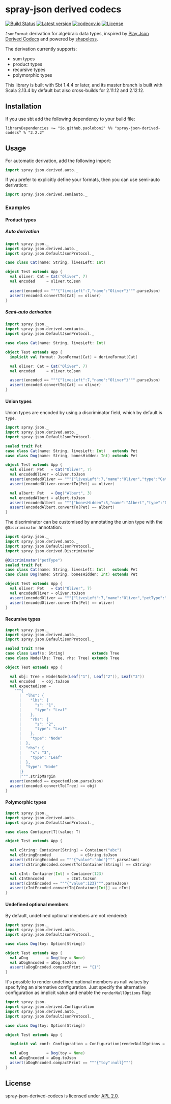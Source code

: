 # spray-json derived codecs

[![Build Status](https://travis-ci.com/paoloboni/spray-json-derived-codecs.svg?branch=master)](https://travis-ci.com/paoloboni/spray-json-derived-codecs)
[![Latest version](https://img.shields.io/maven-central/v/io.github.paoloboni/spray-json-derived-codecs_2.13.svg)](https://search.maven.org/artifact/io.github.paoloboni/spray-json-derived-codecs_2.13)
[![codecov.io](http://codecov.io/github/paoloboni/spray-json-derived-codecs/coverage.svg?branch=master)](http://codecov.io/github/paoloboni/spray-json-derived-codecs?branch=master)
[![License](https://img.shields.io/badge/License-Apache%202.0-blue.svg)](https://opensource.org/licenses/Apache-2.0)

`JsonFormat` derivation for algebraic data types, inspired by [Play Json Derived Codecs](https://github.com/julienrf/play-json-derived-codecs) and powered by [shapeless](https://github.com/milessabin/shapeless).

The derivation currently supports:
- sum types
- product types
- recursive types
- polymorphic types

This library is built with Sbt 1.4.4 or later, and its master branch is built with Scala 2.13.4 by default but also cross-builds for 2.11.12 and 2.12.12.

## Installation

If you use sbt add the following dependency to your build file:

```sbtshell
libraryDependencies += "io.github.paoloboni" %% "spray-json-derived-codecs" % "2.2.2"
```

## Usage

For automatic derivation, add the following import:

```scala
import spray.json.derived.auto._
```

If you prefer to explicitly define your formats, then you can use semi-auto derivation:

```scala
import spray.json.derived.semiauto._
```

### Examples

#### Product types

##### Auto derivation

```scala
import spray.json._
import spray.json.derived.auto._
import spray.json.DefaultJsonProtocol._

case class Cat(name: String, livesLeft: Int)

object Test extends App {
  val oliver: Cat = Cat("Oliver", 7)
  val encoded     = oliver.toJson
  
  assert(encoded == """{"livesLeft":7,"name":"Oliver"}""".parseJson)
  assert(encoded.convertTo[Cat] == oliver)
}
```

##### Semi-auto derivation

```scala
import spray.json._
import spray.json.derived.semiauto._
import spray.json.DefaultJsonProtocol._

case class Cat(name: String, livesLeft: Int)

object Test extends App {
  implicit val format: JsonFormat[Cat] = deriveFormat[Cat]

  val oliver: Cat = Cat("Oliver", 7)
  val encoded     = oliver.toJson

  assert(encoded == """{"livesLeft":7,"name":"Oliver"}""".parseJson)
  assert(encoded.convertTo[Cat] == oliver)
}
```

#### Union types

Union types are encoded by using a discriminator field, which by default is `type`.

```scala
import spray.json._
import spray.json.derived.auto._
import spray.json.DefaultJsonProtocol._

sealed trait Pet
case class Cat(name: String, livesLeft: Int)   extends Pet
case class Dog(name: String, bonesHidden: Int) extends Pet

object Test extends App {
  val oliver: Pet   = Cat("Oliver", 7)
  val encodedOliver = oliver.toJson
  assert(encodedOliver == """{"livesLeft":7,"name":"Oliver","type":"Cat"}""".parseJson)
  assert(encodedOliver.convertTo[Pet] == oliver)

  val albert: Pet   = Dog("Albert", 3)
  val encodedAlbert = albert.toJson
  assert(encodedAlbert == """{"bonesHidden":3,"name":"Albert","type":"Dog"}""".parseJson)
  assert(encodedAlbert.convertTo[Pet] == albert)
}
```

The discriminator can be customised by annotating the union type with the `@Discriminator` annotation:

```scala
import spray.json._
import spray.json.derived.auto._
import spray.json.DefaultJsonProtocol._
import spray.json.derived.Discriminator

@Discriminator("petType")
sealed trait Pet
case class Cat(name: String, livesLeft: Int)   extends Pet
case class Dog(name: String, bonesHidden: Int) extends Pet

object Test extends App {
  val oliver: Pet   = Cat("Oliver", 7)
  val encodedOliver = oliver.toJson
  assert(encodedOliver == """{"livesLeft":7,"name":"Oliver","petType":"Cat"}""".parseJson)
  assert(encodedOliver.convertTo[Pet] == oliver)
}
```

#### Recursive types

```scala
import spray.json._
import spray.json.derived.auto._
import spray.json.DefaultJsonProtocol._

sealed trait Tree
case class Leaf(s: String)            extends Tree
case class Node(lhs: Tree, rhs: Tree) extends Tree

object Test extends App {

  val obj: Tree = Node(Node(Leaf("1"), Leaf("2")), Leaf("3"))
  val encoded   = obj.toJson
  val expectedJson =
    """{
      |  "lhs": {
      |    "lhs": {
      |      "s": "1",
      |      "type": "Leaf"
      |    },
      |    "rhs": {
      |      "s": "2",
      |      "type": "Leaf"
      |    },
      |    "type": "Node"
      |  },
      |  "rhs": {
      |    "s": "3",
      |    "type": "Leaf"
      |  },
      |  "type": "Node"
      |}
      |""".stripMargin
  assert(encoded == expectedJson.parseJson)
  assert(encoded.convertTo[Tree] == obj)
}
```

#### Polymorphic types

```scala
import spray.json._
import spray.json.derived.auto._
import spray.json.DefaultJsonProtocol._

case class Container[T](value: T)

object Test extends App {

  val cString: Container[String] = Container("abc")
  val cStringEncoded             = cString.toJson
  assert(cStringEncoded == """{"value":"abc"}""".parseJson)
  assert(cStringEncoded.convertTo[Container[String]] == cString)

  val cInt: Container[Int] = Container(123)
  val cIntEncoded          = cInt.toJson
  assert(cIntEncoded == """{"value":123}""".parseJson)
  assert(cIntEncoded.convertTo[Container[Int]] == cInt)
}
```

#### Undefined optional members

By default, undefined optional members are not rendered:

```scala
import spray.json._
import spray.json.derived.auto._
import spray.json.DefaultJsonProtocol._

case class Dog(toy: Option[String])

object Test extends App {
  val aDog        = Dog(toy = None)
  val aDogEncoded = aDog.toJson
  assert(aDogEncoded.compactPrint == "{}")
}
```

It's possible to render undefined optional members as null values by specifying an alternative configuration.
Just specify the alternative configuration as implicit value and enable the `renderNullOptions` flag:

```scala
import spray.json._
import spray.json.derived.Configuration
import spray.json.derived.auto._
import spray.json.DefaultJsonProtocol._

case class Dog(toy: Option[String])

object Test extends App {

  implicit val conf: Configuration = Configuration(renderNullOptions = true)

  val aDog        = Dog(toy = None)
  val aDogEncoded = aDog.toJson
  assert(aDogEncoded.compactPrint == """{"toy":null}""")
}
```

## License

spray-json-derived-codecs is licensed under [APL 2.0](http://www.apache.org/licenses/LICENSE-2.0).
